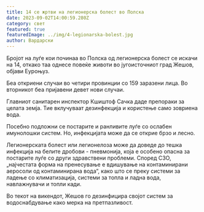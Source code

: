 ```yaml
---
title: 14 се жртви на легионерска болест во Полска
date: 2023-09-02T14:00:59.280Z
category: свет
featured: true
featuredImage: ../img/4-legionarska-bolest.jpg
author: Вардарски
---
```

Бројот на луѓе кои починаа во Полска од легионерска болест се искачи на 14, откако таа однесе повеќе животи во југоисточниот град Жешов, објави Еуроњуз.

Беа откриени случаи во четири провинции со 159 заразени лица. Во вторникот беа пријавени девет нови случаи.

Главниот санитарен инспектор Кшиштоф Сачка даде препораки за целата земја. Тие вклучуваат дезинфекција и користење само зовриена вода.

Посебно подложни се постарите и ранливите луѓе со ослабен имунолошки систем. Но, инфекцијата може да се открие брзо и лесно.

Легионерската болест или легионелоза може да доведе до тешка инфекција на белите дробови - пневмонија, која е особено опасна за постарите луѓе со други здравствени проблеми. Според СЗО, „најчестата форма на пренесување е вдишување на контаминирани аеросоли од контаминирана вода“, како што се преку системи за ладење со климатизација, системи за топла и ладна вода, навлажнувачи и топли кади.

Во текот на викендот, Жешов го дезинфицира својот систем за водоснабдување како мерка на претпазливост.